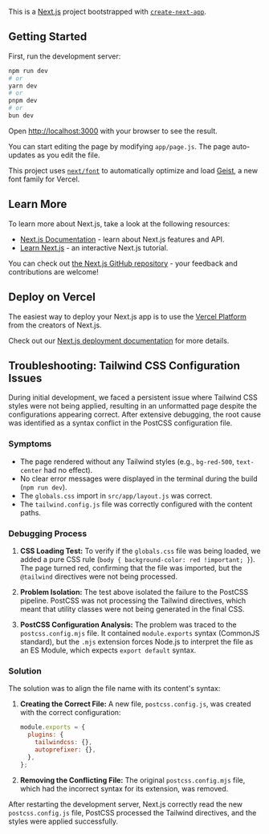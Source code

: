This is a [Next.js](https://nextjs.org) project bootstrapped with [`create-next-app`](https://github.com/vercel/next.js/tree/canary/packages/create-next-app).

## Getting Started

First, run the development server:

```bash
npm run dev
# or
yarn dev
# or
pnpm dev
# or
bun dev
```

Open [http://localhost:3000](http://localhost:3000) with your browser to see the result.

You can start editing the page by modifying `app/page.js`. The page auto-updates as you edit the file.

This project uses [`next/font`](https://nextjs.org/docs/app/building-your-application/optimizing/fonts) to automatically optimize and load [Geist](https://vercel.com/font), a new font family for Vercel.

## Learn More

To learn more about Next.js, take a look at the following resources:

- [Next.js Documentation](https://nextjs.org/docs) - learn about Next.js features and API.
- [Learn Next.js](https://nextjs.org/learn) - an interactive Next.js tutorial.

You can check out [the Next.js GitHub repository](https://github.com/vercel/next.js) - your feedback and contributions are welcome!

## Deploy on Vercel

The easiest way to deploy your Next.js app is to use the [Vercel Platform](https://vercel.com/new?utm_medium=default-template&filter=next.js&utm_source=create-next-app&utm_campaign=create-next-app-readme) from the creators of Next.js.

Check out our [Next.js deployment documentation](https://nextjs.org/docs/app/building-your-application/deploying) for more details.

## Troubleshooting: Tailwind CSS Configuration Issues

During initial development, we faced a persistent issue where Tailwind CSS styles were not being applied, resulting in an unformatted page despite the configurations appearing correct. After extensive debugging, the root cause was identified as a syntax conflict in the PostCSS configuration file.

### Symptoms

- The page rendered without any Tailwind styles (e.g., `bg-red-500`, `text-center` had no effect).
- No clear error messages were displayed in the terminal during the build (`npm run dev`).
- The `globals.css` import in `src/app/layout.js` was correct.
- The `tailwind.config.js` file was correctly configured with the content paths.

### Debugging Process

1.  **CSS Loading Test:** To verify if the `globals.css` file was being loaded, we added a pure CSS rule (`body { background-color: red !important; }`). The page turned red, confirming that the file was imported, but the `@tailwind` directives were not being processed.

2.  **Problem Isolation:** The test above isolated the failure to the PostCSS pipeline. PostCSS was not processing the Tailwind directives, which meant that utility classes were not being generated in the final CSS.

3.  **PostCSS Configuration Analysis:** The problem was traced to the `postcss.config.mjs` file. It contained `module.exports` syntax (CommonJS standard), but the `.mjs` extension forces Node.js to interpret the file as an ES Module, which expects `export default` syntax.

### Solution

The solution was to align the file name with its content's syntax:

1.  **Creating the Correct File:** A new file, `postcss.config.js`, was created with the correct configuration:
    ```javascript
    module.exports = {
      plugins: {
        tailwindcss: {},
        autoprefixer: {},
      },
    };
    ```

2.  **Removing the Conflicting File:** The original `postcss.config.mjs` file, which had the incorrect syntax for its extension, was removed.

After restarting the development server, Next.js correctly read the new `postcss.config.js` file, PostCSS processed the Tailwind directives, and the styles were applied successfully.
